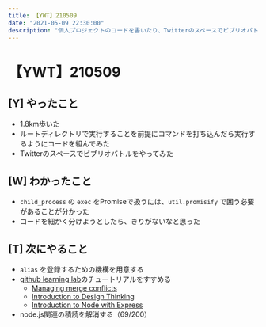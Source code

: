 ```yaml
---
title: 【YWT】210509
date: "2021-05-09 22:30:00"
description: "個人プロジェクトのコードを書いたり、Twitterのスペースでビブリオバトルをはじめてやってみたりした"
---
```


# 【YWT】210509

## [Y] やったこと

- 1.8km歩いた
- ルートディレクトリで実行することを前提にコマンドを打ち込んだら実行するようにコードを組んでみた
- Twitterのスペースでビブリオバトルをやってみた

## [W] わかったこと

- `child_process` の `exec` をPromiseで扱うには、`util.promisify` で囲う必要があることが分かった
- コードを細かく分けようとしたら、きりがないなと思った

## [T] 次にやること

- `alias` を登録するための機構を用意する
- [github learning lab](https://lab.github.com/githubtraining)のチュートリアルをすすめる
  - [Managing merge conflicts](https://lab.github.com/githubtraining/managing-merge-conflicts)
  - [Introduction to Design Thinking](https://lab.github.com/githubtraining/introduction-to-design-thinking)
  - [Introduction to Node with Express](https://lab.github.com/everydeveloper/introduction-to-node-with-express)
- node.js関連の積読を解消する（69/200）
